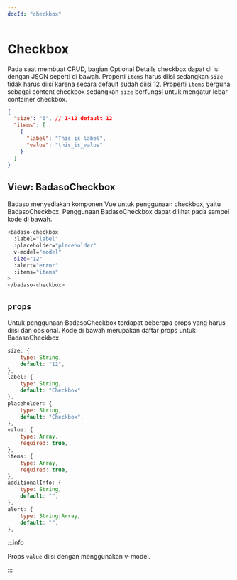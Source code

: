 ```yaml
---
docId: "checkbox"
---
```


# Checkbox

Pada saat membuat CRUD, bagian Optional Details checkbox dapat di isi dengan JSON seperti di bawah. Properti `items` harus diisi sedangkan `size` tidak harus diisi karena secara default sudah diisi 12. Properti `items` berguna sebagai content checkbox sedangkan `size` berfungsi untuk mengatur lebar container checkbox.

```json
{
  "size": "6", // 1-12 default 12
  "items": [
    {
      "label": "This is label",
      "value": "this_is_value"
    }
  ]
}
```

## View: BadasoCheckbox

Badaso menyediakan komponen Vue untuk penggunaan checkbox, yaitu BadasoCheckbox. Penggunaan BadasoCheckbox dapat dilihat pada sampel kode di bawah.

```bash
<badaso-checkbox
  :label="label"
  :placeholder="placeholder"
  v-model="model"
  size="12"
  :alert="error"
  :items="items"
>
</badaso-checkbox>
```

## `props`

Untuk penggunaan BadasoCheckbox terdapat beberapa props yang harus diisi dan opsional. Kode di bawah merupakan daftar props untuk BadasoCheckbox.

```js
size: {
    type: String,
    default: "12",
},
label: {
    type: String,
    default: "Checkbox",
},
placeholder: {
    type: String,
    default: "Checkbox",
},
value: {
    type: Array,
    required: true,
},
items: {
    type: Array,
    required: true,
},
additionalInfo: {
    type: String,
    default: "",
},
alert: {
    type: String|Array,
    default: "",
},
```

:::info

Props `value` diisi dengan menggunakan v-model.

:::
